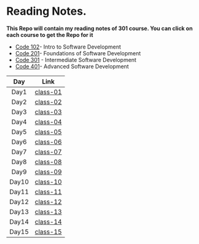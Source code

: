# Reading Notes.

**This Repo will contain my reading notes of 301 course. You can click on each course to get the Repo for it**

- [Code 102](https://github.com/Maisabdalrazeq/reading-notes)- Intro to Software Development
- [Code 201](https://github.com/Maisabdalrazeq/reading-notes2)- Foundations of Software Development
- [Code 301](https://github.com/Maisabdalrazeq/Reading-Notes301) - Intermediate Software Development
- [Code 401]()- Advanced Software Development


| Day  |                                 Link                               |
| :---: |   :---------------------------------------------------------------: |
| Day1  | [class-01](https://maisabdalrazeq.github.io/Reading-Notes301/class-01) |
| Day2  |  [class-02](https://maisabdalrazeq.github.io/Reading-Notes301/class-02) |
| Day3  | [class-03](https://maisabdalrazeq.github.io/Reading-Notes301/class-03) |
| Day4  |   [class-04]() |
| Day5  |   [class-05]() |
| Day6  |  [class-06]() |
| Day7  |   [class-07]() |
| Day8  |   [class-08]() |
| Day9  |   [class-09]() |
| Day10 |   [class-10]() |
| Day11 |   [class-11]() |
| Day12 | [class-12]() |
| Day13 |  [class-13]() |
| Day14 |  [class-14]() |
| Day15 |   [class-15]() |
